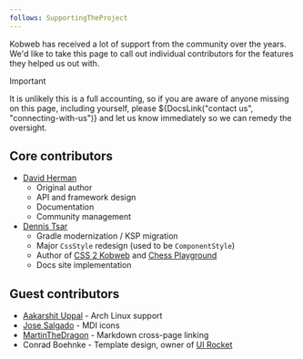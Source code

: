 ```yaml
---
follows: SupportingTheProject
---
```


Kobweb has received a lot of support from the community over the years. We'd like to take this page to call out
individual contributors for the features they helped us out with. 

> [!IMPORTANT]
> It is unlikely this is a full accounting, so if you are aware of anyone missing on this page, including yourself,
> please ${DocsLink("contact us", "connecting-with-us")} and let us know immediately so we can remedy the oversight.

## Core contributors

* [David Herman](https://github.com/bitspittle)
  * Original author
  * API and framework design
  * Documentation
  * Community management
* [Dennis Tsar](https://github.com/DennisTsar)
  * Gradle modernization / KSP migration
  * Major `CssStyle` redesign (used to be `ComponentStyle`)
  * Author of [CSS 2 Kobweb](https://opletter.github.io/css2kobweb/) and [Chess Playground](http://chess-playground.fly.dev/)
  * Docs site implementation

## Guest contributors

* [Aakarshit Uppal](https://github.com/aksh1618) - Arch Linux support
* [Jose Salgado](https://github.com/jassycliq) - MDI icons
* [MartinTheDragon](https://github.com/MartinTheDragon) - Markdown cross-page linking
* Conrad Boehnke - Template design, owner of [UI Rocket](https://ui-rocket.com)
